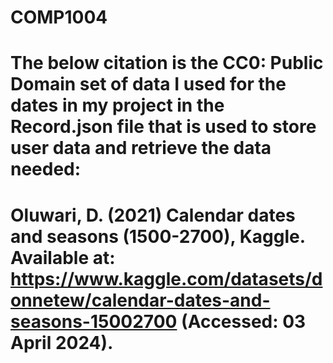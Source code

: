 # COMP1004




# The below citation is the CC0: Public Domain set of data I used for the dates in my project in the Record.json file that is used to store user data and retrieve the data needed:

# Oluwari, D. (2021) Calendar dates and seasons (1500-2700), Kaggle. Available at: https://www.kaggle.com/datasets/donnetew/calendar-dates-and-seasons-15002700 (Accessed: 03 April 2024). 